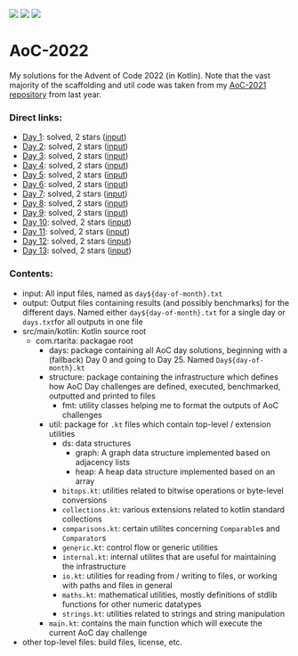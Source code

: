 ![](https://img.shields.io/badge/day%20📅-13-yellow)
![](https://img.shields.io/badge/stars%20⭐-26-blue)
![](https://img.shields.io/badge/days%20completed-13-green)

# AoC-2022

My solutions for the Advent of Code 2022 (in Kotlin). Note that the vast majority of the scaffolding and util code was
taken from my [AoC-2021 repository](https://github.com/RaphaelTarita/AoC-2021) from last year.

### Direct links:

- [Day 1](src/main/kotlin/com/rtarita/days/Day1.kt): solved, 2 stars ([input](input/day1.txt))
- [Day 2](src/main/kotlin/com/rtarita/days/Day2.kt): solved, 2 stars ([input](input/day2.txt))
- [Day 3](src/main/kotlin/com/rtarita/days/Day3.kt): solved, 2 stars ([input](input/day3.txt))
- [Day 4](src/main/kotlin/com/rtarita/days/Day4.kt): solved, 2 stars ([input](input/day4.txt))
- [Day 5](src/main/kotlin/com/rtarita/days/Day5.kt): solved, 2 stars ([input](input/day5.txt))
- [Day 6](src/main/kotlin/com/rtarita/days/Day6.kt): solved, 2 stars ([input](input/day6.txt))
- [Day 7](src/main/kotlin/com/rtarita/days/Day7.kt): solved, 2 stars ([input](input/day7.txt))
- [Day 8](src/main/kotlin/com/rtarita/days/Day8.kt): solved, 2 stars ([input](input/day8.txt))
- [Day 9](src/main/kotlin/com/rtarita/days/Day9.kt): solved, 2 stars ([input](input/day9.txt))
- [Day 10](src/main/kotlin/com/rtarita/days/Day10.kt): solved, 2 stars ([input](input/day10.txt))
- [Day 11](src/main/kotlin/com/rtarita/days/Day11.kt): solved, 2 stars ([input](input/day11.txt))
- [Day 12](src/main/kotlin/com/rtarita/days/Day12.kt): solved, 2 stars ([input](input/day12.txt))
- [Day 13](src/main/kotlin/com/rtarita/days/Day13.kt): solved, 2 stars ([input](input/day13.txt))

### Contents:

- input: All input files, named as `day${day-of-month}.txt`
- output: Output files containing results (and possibly benchmarks) for the different days. Named
  either `day${day-of-month}.txt` for a single day or `days.txt`for all outputs in one file
- src/main/kotlin: Kotlin source root
    - com.rtarita: packagae root
        - days: package containing all AoC day solutions, beginning with a (fallback) Day 0 and going to Day 25.
          Named `Day${day-of-month}.kt`
        - structure: package containing the infrastructure which defines how AoC Day challenges are defined, executed,
          benchmarked, outputted and printed to files
            - fmt: utility classes helping me to format the outputs of AoC challenges
        - util: package for `.kt` files which contain top-level / extension utilities
            - ds: data structures
                - graph: A graph data structure implemented based on adjacency lists
                - heap: A heap data structure implemented based on an array
            - `bitops.kt`: utilities related to bitwise operations or byte-level conversions
            - `collections.kt`: various extensions related to kotlin standard collections
            - `comparisons.kt`: certain utilites concerning `Comparable`s and `Comparator`s
            - `generic.kt`: control flow or generic utilities
            - `internal.kt`: internal utilites that are useful for maintaining the infrastructure
            - `io.kt`: utilities for reading from / writing to files, or working with paths and files in general
            - `maths.kt`: mathematical utilities, mostly definitions of stdlib functions for other numeric datatypes
            - `strings.kt`: utilities related to strings and string manipulation
        - `main.kt`: contains the main function which will execute the current AoC day challenge
- other top-level files: build files, license, etc.